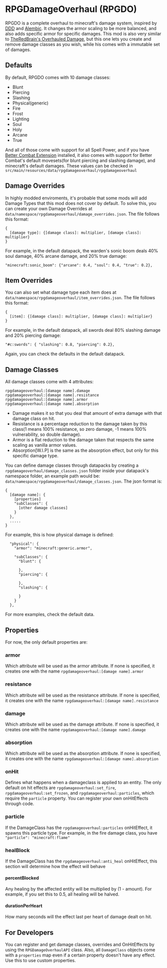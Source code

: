 # RPGDamageOverhaul (RPGDO)
RPGDO is a complete overhaul to minecraft's damage system, inspired by [DDD](https://github.com/yeelp/Distinct-Damage-Descriptions) and [Alembic](https://github.com/FoundryMC/Alembic). It changes the armor scaling to be more balanced, and also adds specific armor for specific damages.
This mod is also very similar to [TheRedBrain's Overhauled Damage](https://modrinth.com/mod/overhauled-damage), but this one lets you create and remove damage classes as you wish, while his comes with a immutable set of damages.

## Defaults
By default, RPGDO comes with 10 damage classes:
  - Blunt
  - Piercing
  - Slashing
  - Physical(generic)
  - Fire
  - Frost
  - Lighting
  - Soul
  - Holy
  - Arcane
  - True

And all of those come with support for all Spell Power, and if you have [Better Combat Extension](https://modrinth.com/mod/bettercombat-extension) installed, it also comes with support for Better Combat's default movesets(for blunt piercing and slashing damage), and minecraft's default damages. These values can be checked in `src/main/resources/data/rpgdamageoverhaul/rpgdamageoverhaul`

## Damage Overrides
In highly modded enviroments, it's probable that some mods will add Damage Types that this mod does not cover by default. To solve this, you can create your own Damage Overrides at `data/namespace/rpgdamageoverhaul/damage_overrides.json`. The file follows this format:
```
{
  [damage type]: {[damage class]: multiplier, [damage class]: multiplier}
}
```
For example, in the default datapack, the warden's sonic boom deals 40% soul damage, 40% arcane damage, and 20% true damage:
```
"minecraft:sonic_boom": {"arcane": 0.4, "soul": 0.4, "true": 0.2},
```

## Item Overrides
You can also set what damage type each item does at `data/namespace/rpgdamageoverhaul/item_overrides.json`. The file follows this format:
```
{
  [item]: {[damage class]: multiplier, [damage class]: multiplier}
}
```

For example, in the default datapack, all swords deal 80% slashing damage and 20% piercing damage:
```
"#c:swords": { "slashing": 0.8, "piercing": 0.2},
```
Again, you can check the defaults in the default datapack.

## 

## Damage Classes
All damage classes come with 4 attributes:
```
rpgdamageoverhaul:[damage name].damage
rpgdamageoverhaul:[damage name].resistance
rpgdamageoverhaul:[damage name].armor
rpgdamageoverhaul:[damage name].absorption
```
  * Damage makes it so that you deal that amount of extra damage with that damage class on hit.
  * Resistance is a percentage reduction to the damage taken by this class(1 means 100% resistance, so zero damage, -1 means 100% vulnerability, so double damage).
  * Armor is a flat reduction to the damage taken that respects the same scaling as vanilla armor values.
  * Absorption[W.I.P] is the same as the absorption effect, but only for this specific damage type.

You can define damage classes through datapacks by creating a `rpgdamageoverhaul/damage_classes.json` folder inside your datapack's namespace folder, an example path would be: `data/namespace/rpgdamageoverhaul/damage_classes.json`.
The json format is:
```
{
  [damage name]: {
    [properties]
    "subClasses": {
      [other damage classes]
    }
  },
  .....
}
```

For example, this is how physical damage is defined:
```
  "physical": {
    "armor": "minecraft:generic.armor",

    "subClasses": {
      "blunt": {

      },
      "piercing": {

      },
      "slashing": {

      }
    }
  },
```


For more examples, check the default data.

## Properties
For now, the only default properties are:
### armor
Which attribute will be used as the armor attribute. If none is specified, it creates one with the name `rpgdamageoverhaul:[damage name].armor`
### resistance
Which attribute will be used as the resistance attribute. If none is specified, it creates one with the name `rpgdamageoverhaul:[damage name].resistance`
### damage
Which attribute will be used as the damage attribute. If none is specified, it creates one with the name `rpgdamageoverhaul:[damage name].damage`
### absorption
Which attribute will be used as the absorption attribute. If none is specified, it creates one with the name `rpgdamageoverhaul:[damage name].absorption`
### onHit
Defines what happens when a damageclass is applied to an entity. The only default on hit effects are `rpgdamageoverhaul:set_fire`, `rpgdamageoverhaul:set_frozen`, and `rpgdamageoverhaul:particles`, which require the `particle` property. You can register your own onHitEffects through code.
### particle
If the DamageClass has the `rpgdamageoverhaul:particles` onHitEffect, it spawns this particle type. For example, in the fire damage class, you have `"particle": "minecraft:flame"`
### healBlock
If the DamageClass has the `rpgdamageoverhaul:anti_heal` onHitEffect, this section will determine how the effect will behave
#### percentBlocked
Any healing by the affected entity will be multiplied by (1 - amount). For example, if you set this to 0.5, all healing will be halved.
#### durationPerHeart
How many seconds will the effect last per heart of damage dealt on hit.


## For Developers
You can register and get damage classes, overrides and OnHitEffects by using the `RPGDamageOverhaulAPI` class. Also, all `DamageClass` objects come with a `properties` map even if a certain property doesn't have any effect. Use this to use custom properties.
